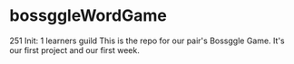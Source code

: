 # bossggleWordGame
251 Init: 1 learners guild
This is the repo for our pair's Bossggle Game. It's our first project and our first week. 
